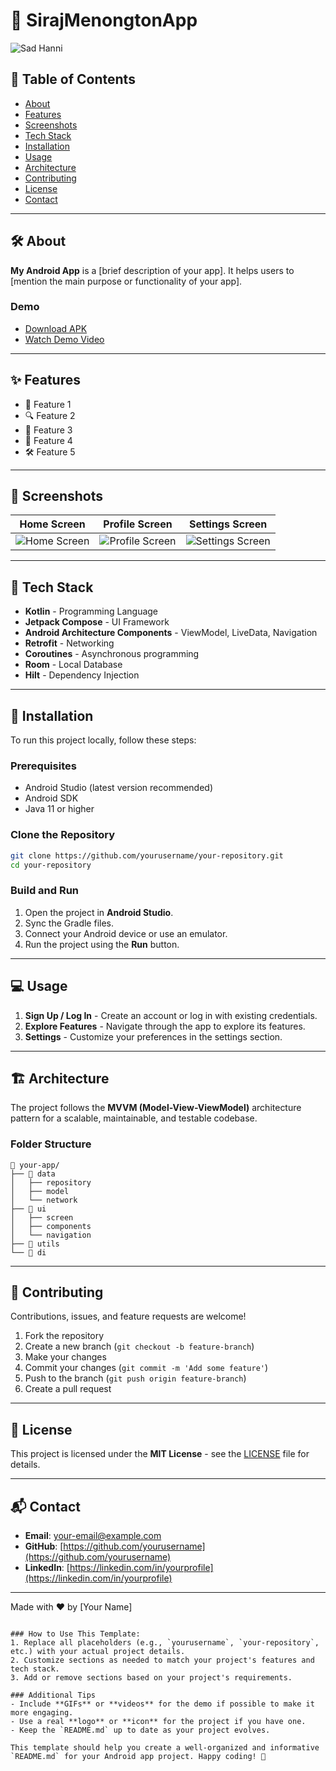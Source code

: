 # 📱 SirajMenongtonApp

![Sad Hanni]([https://via.placeholder.com/150](https://i.pinimg.com/originals/2a/8c/50/2a8c5080750f55803766f3e655bef4a3.jpg)) 

## 📝 Table of Contents
- [About](#about)
- [Features](#features)
- [Screenshots](#screenshots)
- [Tech Stack](#tech-stack)
- [Installation](#installation)
- [Usage](#usage)
- [Architecture](#architecture)
- [Contributing](#contributing)
- [License](#license)
- [Contact](#contact)

---

## 🛠️ About
**My Android App** is a [brief description of your app]. It helps users to [mention the main purpose or functionality of your app].

### Demo
- [Download APK](#) <!-- Link to your APK if hosted somewhere -->
- [Watch Demo Video](#) <!-- Link to a demo video if available -->

---

## ✨ Features
- 🌟 Feature 1
- 🔍 Feature 2
- 💬 Feature 3
- 🔔 Feature 4
- 🛠️ Feature 5

---

## 📸 Screenshots
| Home Screen | Profile Screen | Settings Screen |
|-------------|----------------|-----------------|
| ![Home Screen](https://via.placeholder.com/200) | ![Profile Screen](https://via.placeholder.com/200) | ![Settings Screen](https://via.placeholder.com/200) |

---

## 🧰 Tech Stack
- **Kotlin** - Programming Language
- **Jetpack Compose** - UI Framework
- **Android Architecture Components** - ViewModel, LiveData, Navigation
- **Retrofit** - Networking
- **Coroutines** - Asynchronous programming
- **Room** - Local Database
- **Hilt** - Dependency Injection

---

## 🚀 Installation

To run this project locally, follow these steps:

### Prerequisites
- Android Studio (latest version recommended)
- Android SDK
- Java 11 or higher

### Clone the Repository
```bash
git clone https://github.com/yourusername/your-repository.git
cd your-repository
```

### Build and Run
1. Open the project in **Android Studio**.
2. Sync the Gradle files.
3. Connect your Android device or use an emulator.
4. Run the project using the **Run** button.

---

## 💻 Usage

1. **Sign Up / Log In** - Create an account or log in with existing credentials.
2. **Explore Features** - Navigate through the app to explore its features.
3. **Settings** - Customize your preferences in the settings section.

---

## 🏗️ Architecture
The project follows the **MVVM (Model-View-ViewModel)** architecture pattern for a scalable, maintainable, and testable codebase.

### Folder Structure
```
📂 your-app/
├── 📂 data
│   ├── repository
│   ├── model
│   └── network
├── 📂 ui
│   ├── screen
│   ├── components
│   └── navigation
├── 📂 utils
└── 📂 di
```

---

## 🤝 Contributing

Contributions, issues, and feature requests are welcome!

1. Fork the repository
2. Create a new branch (`git checkout -b feature-branch`)
3. Make your changes
4. Commit your changes (`git commit -m 'Add some feature'`)
5. Push to the branch (`git push origin feature-branch`)
6. Create a pull request

---

## 📜 License
This project is licensed under the **MIT License** - see the [LICENSE](LICENSE) file for details.

---

## 📬 Contact

- **Email**: [your-email@example.com](mailto:your-email@example.com)
- **GitHub**: [https://github.com/yourusername](https://github.com/yourusername)
- **LinkedIn**: [https://linkedin.com/in/yourprofile](https://linkedin.com/in/yourprofile)

---

Made with ❤️ by [Your Name]
```

### How to Use This Template:
1. Replace all placeholders (e.g., `yourusername`, `your-repository`, etc.) with your actual project details.
2. Customize sections as needed to match your project's features and tech stack.
3. Add or remove sections based on your project's requirements.

### Additional Tips
- Include **GIFs** or **videos** for the demo if possible to make it more engaging.
- Use a real **logo** or **icon** for the project if you have one.
- Keep the `README.md` up to date as your project evolves.

This template should help you create a well-organized and informative `README.md` for your Android app project. Happy coding! 🚀

